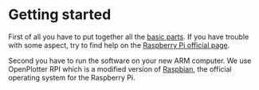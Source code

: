 # Getting started


First of all you have to put together all the [basic parts](required.md). If you have trouble with some aspect, try to find help on the [Raspberry Pi official page](https://www.raspberrypi.org/help/).

Second you have to run the software on your new ARM computer. We use OpenPlotter RPI which is a modified version of [Raspbian](https://www.raspbian.org/), the official operating system for the Raspberry Pi.